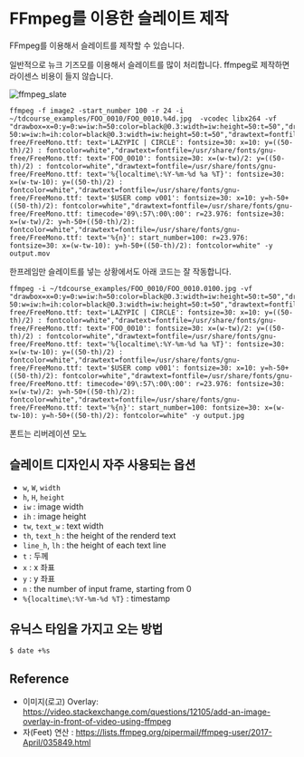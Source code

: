 # FFmpeg를 이용한 슬레이트 제작
FFmpeg를 이용해서 슬레이트를 제작할 수 있습니다.

일반적으로 뉴크 기즈모를 이용해서 슬레이트를 많이 처리합니다.
ffmpeg로 제작하면 라이센스 비용이 들지 않습니다.

![ffmpeg_slate](../figures/ffmpeg_slate01.png)

```
ffmpeg -f image2 -start_number 100 -r 24 -i ~/tdcourse_examples/FOO_0010/FOO_0010.%4d.jpg  -vcodec libx264 -vf "drawbox=x=0:y=0:w=iw:h=50:color=black@0.3:width=iw:height=50:t=50","drawbox=x=0:y=ih-50:w=iw:h=ih:color=black@0.3:width=iw:height=50:t=50","drawtext=fontfile=/usr/share/fonts/gnu-free/FreeMono.ttf: text='LAZYPIC | CIRCLE': fontsize=30: x=10: y=((50-th)/2) : fontcolor=white","drawtext=fontfile=/usr/share/fonts/gnu-free/FreeMono.ttf: text='FOO_0010': fontsize=30: x=(w-tw)/2: y=((50-th)/2) : fontcolor=white","drawtext=fontfile=/usr/share/fonts/gnu-free/FreeMono.ttf: text='%{localtime\:%Y-%m-%d %a %T}': fontsize=30: x=(w-tw-10): y=((50-th)/2) : fontcolor=white","drawtext=fontfile=/usr/share/fonts/gnu-free/FreeMono.ttf: text='$USER comp v001': fontsize=30: x=10: y=h-50+((50-th)/2): fontcolor=white","drawtext=fontfile=/usr/share/fonts/gnu-free/FreeMono.ttf: timecode='09\:57\:00\:00': r=23.976: fontsize=30: x=(w-tw)/2: y=h-50+((50-th)/2): fontcolor=white","drawtext=fontfile=/usr/share/fonts/gnu-free/FreeMono.ttf: text='%{n}': start_number=100: r=23.976: fontsize=30: x=(w-tw-10): y=h-50+((50-th)/2): fontcolor=white" -y output.mov
```

한프레임만 슬레이트를 넣는 상황에서도 아래 코드는 잘 작동합니다.
```
ffmpeg -i ~/tdcourse_examples/FOO_0010/FOO_0010.0100.jpg -vf "drawbox=x=0:y=0:w=iw:h=50:color=black@0.3:width=iw:height=50:t=50","drawbox=x=0:y=ih-50:w=iw:h=ih:color=black@0.3:width=iw:height=50:t=50","drawtext=fontfile=/usr/share/fonts/gnu-free/FreeMono.ttf: text='LAZYPIC | CIRCLE': fontsize=30: x=10: y=((50-th)/2) : fontcolor=white","drawtext=fontfile=/usr/share/fonts/gnu-free/FreeMono.ttf: text='FOO_0010': fontsize=30: x=(w-tw)/2: y=((50-th)/2) : fontcolor=white","drawtext=fontfile=/usr/share/fonts/gnu-free/FreeMono.ttf: text='%{localtime\:%Y-%m-%d %a %T}': fontsize=30: x=(w-tw-10): y=((50-th)/2) : fontcolor=white","drawtext=fontfile=/usr/share/fonts/gnu-free/FreeMono.ttf: text='$USER comp v001': fontsize=30: x=10: y=h-50+((50-th)/2): fontcolor=white","drawtext=fontfile=/usr/share/fonts/gnu-free/FreeMono.ttf: timecode='09\:57\:00\:00': r=23.976: fontsize=30: x=(w-tw)/2: y=h-50+((50-th)/2): fontcolor=white","drawtext=fontfile=/usr/share/fonts/gnu-free/FreeMono.ttf: text='%{n}': start_number=100: fontsize=30: x=(w-tw-10): y=h-50+((50-th)/2): fontcolor=white" -y output.jpg
```

폰트는 리버레이션 모노


## 슬레이트 디자인시 자주 사용되는 옵션
- `w`, `W`, `width`
- `h`, `H`, `height`
- `iw` : image width
- `ih` : image height
- `tw`, `text_w` : text width
- `th`, `text_h` : the height of the renderd text
- `line_h`, `lh` : the height of each text line
- `t` : 두께
- `x` : x 좌표
- `y` : y 좌표
- `n` : the number of input frame, starting from 0
- `%{localtime\:%Y-%m-%d %T}` : timestamp

## 유닉스 타임을 가지고 오는 방법
```bash
$ date +%s
```

## Reference
- 이미지(로고) Overlay: https://video.stackexchange.com/questions/12105/add-an-image-overlay-in-front-of-video-using-ffmpeg
- 자(Feet) 연산 : https://lists.ffmpeg.org/pipermail/ffmpeg-user/2017-April/035849.html
